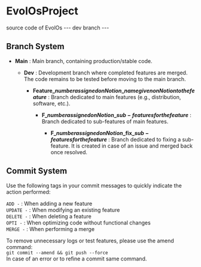 # EvolOsProject
source code of EvolOs
 --- dev branch ---

 ## Branch System

* **Main** : Main branch, containing production/stable code.

    *  **Dev** : Development branch where completed features are merged. The code remains to be tested before moving to the main branch.

        * **Feature\_$number assigned on Notion$\_$name given on Notion to the feature$** : Branch dedicated to main features (e.g., distribution, software, etc.).

            * **F\_$number assigned on Notion$\_$sub-features for the feature$** : Branch dedicated to sub-features of main features.

                * **F\_$number assigned on Notion$\_fix\_$sub-features for the feature$** : Branch dedicated to fixing a sub-feature. It is created in case of an issue and merged back once resolved.

 ## Commit System
Use the following tags in your commit messages to quickly indicate the action performed:

`ADD -` : When adding a new feature  
`UPDATE -` : When modifying an existing feature  
`DELETE -` : When deleting a feature  
`OPTI -` : When optimizing code without functional changes  
`MERGE -` : When performing a merge

To remove unnecessary logs or test features, please use the amend command:  
`git commit --amend && git push --force`  
In case of an error or to refine a commit same command.

  
